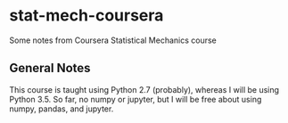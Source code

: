 # stat-mech-coursera
Some notes from Coursera Statistical Mechanics course

## General Notes

This course is taught using Python 2.7 (probably), whereas I will be using Python 3.5.
So far, no numpy or jupyter, but I will be free about using numpy, pandas, and jupyter.